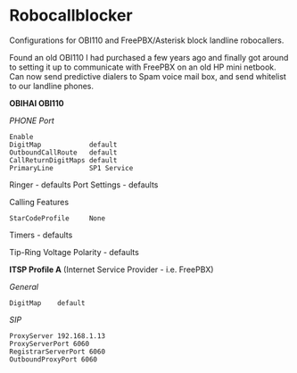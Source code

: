 # Robocallblocker
Configurations for OBI110 and FreePBX/Asterisk block landline robocallers.
 
Found an old OBI110 I had purchased a few years ago and finally got around to setting it up to communicate with FreePBX on an old HP mini netbook.  Can now send predictive dialers to Spam voice mail box, and send whitelist to our landline phones.

**OBIHAI OBI110**

*PHONE Port*

	Enable			
	DigitMap	        default		
	OutboundCallRoute	default		
	CallReturnDigitMaps	default		
	PrimaryLine	        SP1 Service
		
Ringer - defaults
Port Settings - defaults

Calling Features

	StarCodeProfile     None

Timers - defaults

Tip-Ring Voltage Polarity  - defaults

	
**ITSP Profile A**
(Internet Service Provider - i.e. FreePBX)

*General*

	DigitMap	default
	
*SIP*

	ProxyServer	192.168.1.13
	ProxyServerPort	6060
	RegistrarServerPort 6060
	OutboundProxyPort 6060


